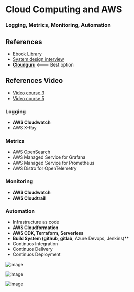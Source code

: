 # Cloud Computing and AWS
### Logging, Metrics, Monitoring, Automation

## References
- [Ebook Library](https://1lib.mx/) 
- [System design interview](https://www.amazon.com/System-Design-Interview-insiders-Second-dp-B08CMF2CQF/dp/B08CMF2CQF/ref=mt_other?_encoding=UTF8&me=&qid=1642666962)
- **[Cloudguru](https://acloudguru.com/)** <--- Best option

## References Video
- [Video course 3](https://drive.google.com/file/d/16mS0GiG9hliTEzlfw3earM2qC7SZDCSk/view?usp=sharing)
- [Video course 5](https://drive.google.com/file/d/14CT_v5AAUUTpPTTtRNUs4VJEwLoLVVzW/view?usp=sharing)

### Logging
-  **AWS Cloudwatch**
-  AWS X-Ray


### Metrics
- AWS OpenSearch
- AWS Managed Service for Grafana
- AWS Managed Service for Prometheus
- AWS Distro for OpenTelemetry

### Monitoring
- **AWS Cloudwatch**
- **AWS Cloudtrail**

### Automation
- Infrastructure as code
- **AWS Cloudformation**
- **AWS CDK, Terraform, Serverless**
- **Build System (github**, **gitlab**, Azure Devops, Jenkins)**
- Continuos Integration
- Continuos Delivery
- Continuos Deployment

![image](https://user-images.githubusercontent.com/7213379/150299956-f1fd8b02-8e5b-4902-a31b-802f0369da73.png)

![image](https://user-images.githubusercontent.com/7213379/150492880-5614f52b-621d-4797-a41c-56df7e007f5e.png)

![image](https://user-images.githubusercontent.com/7213379/150493023-8ffd2a2a-a868-4b97-be4f-afd3fa06756a.png)















  
  
  
  
  
  
  
 

